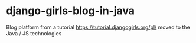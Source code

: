 # django-girls-blog-in-java
Blog platform from a tutorial https://tutorial.djangogirls.org/pl/ moved to the Java / JS technologies
